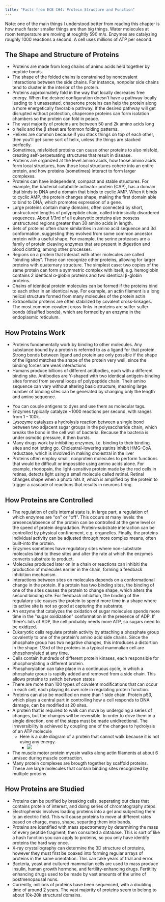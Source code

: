 ```yaml
---
title: "Facts from ECB CH4: Protein Structure and Function"
---
```


Note: one of the main things I understood better from reading this chapter is how much faster smaller things are than big things. Water molecules at room temperature are moving at roughtly 590 m/s. Enzymes are catalyzing roughly 1000 reactions a second. A cell uses millions of ATP per second. 

## The Shape and Structure of Proteins

- Proteins are made from long chains of animo acids held together by peptide bonds.
- The shape of the folded chains is constrained by noncovalent interactions between the side chains. For instance, nonpolar side chains tend to cluster in the interior of the protein.
- Proteins approximately fold in the way that locally decreases free energy. When the desired configuration doesn't have a pathway locally leading to it unassested, chaperone proteins can help the protein along a more energetically favorable pathway. If the desired pathway will get disrupted without protection, chaperone proteins can form isolation chambers so the protein can fold in peace.
- The vast majority of proteins are between 50 and 2k amino acids long
- α helix and the β sheet are fommon folding patterns.
- Helixes are common because if you stack things on top of each other, then you'll get some sort of helix, unless the things are stacked perfectly.
- Sometimes, misfolded proteins can cause other proteins to also misfold, creating self-perpetuating structures that result in disease. 
- Proteins are organized at the level amino acids, how those amino acids form local structures, how those local structures cohere into an entire protein, and how proteins (sometimes) interact to form larger complexes.
- Proteins can have independent, compact and stable structures. For example, the bacterial catabolite activator protein (CAP), has a domain that binds to DNA and a domain that binds to cyclic AMP. When it binds to cyclic AMP, the protein changes shape, making the first domain able to bind to DNA, which promotes expression of a gene.
- Large proteins contain many domains, often connected by short, unstructured lengths of polypeptide chain, called intrinsically disordered sequences. About 1/3rd of all eukaryotic proteins also possess unstructured regions greater than 30 amino acids in length.
- Sets of proteins often share similarities in amino acid sequence and 3d conformation, suggesting they evolved from some common ancestor protein with a useful shape. For example, the serine proteases are a family of protein cleaving enzymes that are present in digestion and blood clotting, among other processes.
- Regions on a protein that interact with other molecules are called "binding sites". These can recognize other proteins, allowing for larger proteins with quaternary structure. The simplest case: two copies of the same protein can form a symmetric complex with itself, e.g. hemoglobin contains 2 identical α-globin proteins and two identical β-globin proteins.
- Chains of identical protein molecules can be formed if the proteins bind to each other in an identical way. For example, an actin filament is a long helical structure formed from many molecules of the protein actin
- Extracellular proteins are often stabilized by covalent cross-linkages. The most common covalent cross-links in proteins are sulfer-sulfer bonds (disulfied bonds), which are formed by an enzyme in the endoplasmic reticulum.

## How Proteins Work
* Proteins fundamentally work by binding to other molecules. Any substance bound by a protein is referred to as a ligand for that protein. Strong bonds between ligand and protein are only possible if the shape of the ligand matches the shape of the protein very well, since the binding forces are weak interactions
* Humans produce billions of different antibodies, each with a different binding site. Antibodies are Y-shaped with two identical antigetn-binding sites formed from several loops of polypeptide chain. Their amino sequence can vary without altering basic structure, meaning large number of binding sites can be generated by changing only the length and amino sequence.

- You can couple antigens to dyes and use them as molecular tags.
- Enzymes typically catalyze ~1000 reactions per second, with ranges from 1 - 100k. 
- Lysozyme catalyzes a hydrolysis reaction between a single bond between two adjacent sugar groups in the polysaccharide chain, which breaks the bond in the cell wall of bacteria. Because the bacteria is under osmotic pressure, it then bursts. 
- Many drugs work by inhibiting enzymes, i.e. binding to their binding sites and not letting go. Cholestral-lowering statins inhibit HMG-CoA reductase, which is involved in making cholestral in the liver
- Proteins often employ small, nonprotein molecules to perform functions that would be difficult or impossible using amino acids alone. For example, rhodopsin, the light-sensitive protein made by the rod cells in retinas, detects light using a small molecule called retinal. Retinal changes shape when a photo hits it, which is amplified by the protein to trigger a cascade of reactions that results in neurons firing.

## How Proteins are Controlled
- The regulation of cells internal state is, in large part, a regulation of which enzymes are "on" or "off". This occurs at many levels: the presence/absence of the protein can be controlled at the gene level or the speed of protein degradation. Protein-substrate interaction can be controlled by physical confinement, e.g. organelles. Finally, the proteins individual activity can be adjusted through more complex means, often built-into the protein.
- Enzymes sometimes have regulatory sites where non-substrate molecules bind to these sites and alter the rate at which the enzymes converts substrate to product. 
- Molecules produced later on in a chain or reactions can inhibiti the production of molecules earlier in the chain, forming a feedback inhibition mechanism.
- Interactions between sites on molecules depends on a conformational change in the protein. If a protein has two binding sites, the binding of one of the sites causes the protein to change shape, which alters the second binding site. For feedback inhibition, the binding of the regulatory site causes the protein to spend more time in a shape where its active site is not so good at capturing the substrate.
- An enzyme that catalyzes the oxidation of sugar molecules spends more time in the "sugar oxidization" conformation in the presence of ADP. If there's lots of ADP, the cell probably needs more ATP, so sugars need to be oxidized.
- Eukaryotic cells regulate protein activity by attaching a phosphate group covalently to one of the protein's amino acid side chains. Since the phosphate group has two negative changes, this introduces a distortion in the shape. 1/3rd of the proteins in a typical mammalian cell are phosphorylated at any time.
- Cells contain hundreds of different protein kinases, each responsible for phosphorylating a different protein.
- Phosphorylation can take place in a continuous cycle, in which a phosphate group is rapidly added and removed from a side chain. This allows proteins to switch between states
- There are more than 100 types of covalent modifications that can occur in each cell, each playing its own role in regulating protein function. 
- Proteins can also be modified on more than 1 side chain. Protein p53, which plays a central part in controlling how a cell responds to DNA damage, can be modified at 20 sites.
- A protein that is required to walk can move by undergoing a series of changes, but the changes will be reversible. In order to drive them in a single direction, one of the steps must be made unidirectional. The irreversibility is achieved by coupling one of the changes to hydrolysis of an ATP molecule
    - Here is a cute diagram of a protein that cannot walk because it is not using any energy.
        - ![](/assets/imgs%2Fapp%2Fbabel%2Fhv_zhyGcnv.png)
- The muscle motor protein myosin walks along actin filaments at about 6 μm/sec during muscle contraction.
- Many protein complexes are brougth together by scaffold proteins. These are large molecules that contain binding sites recognized by multiple proteins.

## How Proteins are Studied
- Proteins can be purified by breaking cells, seperating out class that contains protein of interest, and doing series of chromatography steps. 
- Electrophersis involves loading proteins into a gel and subjecting them to an electric field. This will cause proteins to move at different rates based on charge, mass, shape, separting them into bands.
- Proteins are identified with mass spectrometry by determining the mass of every peptide fragment, then consulted a database. This is sort of like a hash function you can apply to proteins, so you only have identify proteins the hard way once.
- X-ray crystallography can determine the 3D structure of proteins, however they must first be coaxed into forming regular arrays of proteins in the same orientation. This can take years of trial and error. 
- Bacteria, yeast and cultured mammalian cells are used to mass produce insulin, human growth hormone, and fertility-enhancing drugs. Fertitlity enhancing drugs used to be made by vast amounts of the urine of postmenopausal nuns. 
- Currently, millions of proteins have been sequenced, with a doubling time of around 2 years. The vast majority of proteins seem to belong to about 10k-20k structural domains.